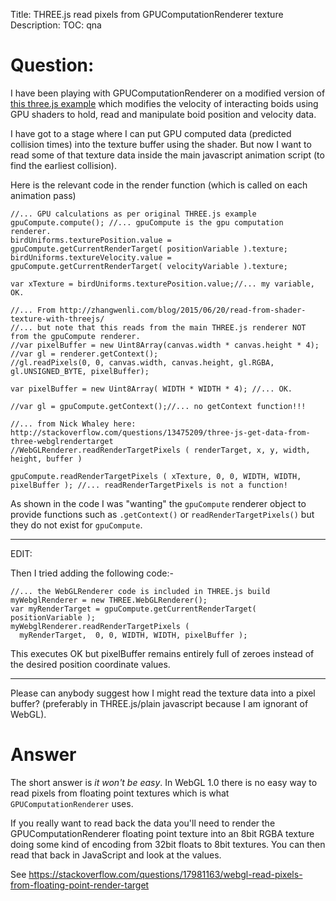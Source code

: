 Title: THREE.js read pixels from GPUComputationRenderer texture
Description:
TOC: qna

# Question:

I have been playing with GPUComputationRenderer on a modified version of [this three.js example](https://threejs.org/examples/webgl_gpgpu_birds.html) which modifies the velocity of interacting boids using GPU shaders to hold, read and manipulate boid position and velocity data.

I have got to a stage where I can put GPU computed data (predicted collision times) into the texture buffer using the shader.  But now I want to read some of that texture data inside the main javascript animation script (to find the earliest collision).

Here is the relevant code in the render function (which is called on each animation pass)

    //... GPU calculations as per original THREE.js example
    gpuCompute.compute(); //... gpuCompute is the gpu computation renderer.   
    birdUniforms.texturePosition.value = gpuCompute.getCurrentRenderTarget( positionVariable ).texture;
    birdUniforms.textureVelocity.value = gpuCompute.getCurrentRenderTarget( velocityVariable ).texture;
    
    var xTexture = birdUniforms.texturePosition.value;//... my variable, OK.
    
    //... From http://zhangwenli.com/blog/2015/06/20/read-from-shader-texture-with-threejs/
    //... but note that this reads from the main THREE.js renderer NOT from the gpuCompute renderer.
    //var pixelBuffer = new Uint8Array(canvas.width * canvas.height * 4);    
    //var gl = renderer.getContext();
    //gl.readPixels(0, 0, canvas.width, canvas.height, gl.RGBA, gl.UNSIGNED_BYTE, pixelBuffer);
    
    var pixelBuffer = new Uint8Array( WIDTH * WIDTH * 4); //... OK.
    
    //var gl = gpuCompute.getContext();//... no getContext function!!!
    
    //... from Nick Whaley here: http://stackoverflow.com/questions/13475209/three-js-get-data-from-three-webglrendertarget
    //WebGLRenderer.readRenderTargetPixels ( renderTarget, x, y, width, height, buffer )
    
    gpuCompute.readRenderTargetPixels ( xTexture, 0, 0, WIDTH, WIDTH, pixelBuffer ); //... readRenderTargetPixels is not a function!

As shown in the code I was "wanting" the `gpuCompute` renderer object to provide functions such as `.getContext()` or `readRenderTargetPixels()` but they do not exist for `gpuCompute`.

---------------------------------------------------------
EDIT:

Then I tried adding the following code:-

    //... the WebGLRenderer code is included in THREE.js build
    myWebglRenderer = new THREE.WebGLRenderer();       
    var myRenderTarget = gpuCompute.getCurrentRenderTarget( positionVariable );    
    myWebglRenderer.readRenderTargetPixels ( 
      myRenderTarget,  0, 0, WIDTH, WIDTH, pixelBuffer );

This executes OK but pixelBuffer remains entirely full of zeroes instead of the desired position coordinate values.

-------------------------------------------

Please can anybody suggest how I might read the texture data into a pixel buffer? (preferably in THREE.js/plain javascript because I am ignorant of WebGL).

# Answer

The short answer is *it won't be easy*. In WebGL 1.0 there is no easy way to read pixels from floating point textures which is what `GPUComputationRenderer` uses. 

If you really want to read back the data you'll need to render the GPUComputationRenderer floating point texture into an 8bit RGBA texture doing some kind of encoding from 32bit floats to 8bit textures. You can then read that back in JavaScript and look at the values.

See https://stackoverflow.com/questions/17981163/webgl-read-pixels-from-floating-point-render-target 
